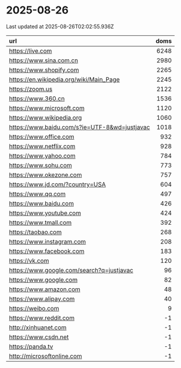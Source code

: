 # 2025-08-26

<!-- BEGIN -->
Last updated at 2025-08-26T02:02:55.936Z

url | doms
:- | -:
https://live.com | 6248
https://www.sina.com.cn | 2980
https://www.shopify.com | 2265
https://en.wikipedia.org/wiki/Main_Page | 2245
https://zoom.us | 2122
https://www.360.cn | 1536
https://www.microsoft.com | 1120
https://www.wikipedia.org | 1060
https://www.baidu.com/s?ie=UTF-8&wd=justjavac | 1018
https://www.office.com | 932
https://www.netflix.com | 928
https://www.yahoo.com | 784
https://www.sohu.com | 773
https://www.okezone.com | 757
https://www.jd.com/?country=USA | 604
https://www.qq.com | 497
https://www.baidu.com | 426
https://www.youtube.com | 424
https://www.tmall.com | 392
https://taobao.com | 268
https://www.instagram.com | 208
https://www.facebook.com | 183
https://vk.com | 120
https://www.google.com/search?q=justjavac | 96
https://www.google.com | 82
https://www.amazon.com | 48
https://www.alipay.com | 40
https://weibo.com | 9
https://www.reddit.com | -1
http://xinhuanet.com | -1
https://www.csdn.net | -1
https://panda.tv | -1
http://microsoftonline.com | -1
<!-- END -->
